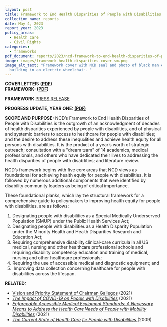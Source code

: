 ```yaml
---
layout: post
title: Framework to End Health Disparities of People with Disabilities
collection_name: reports
date: May 4, 2023
report_year: 2023
policy_areas:
  - Health Care
  - Civil Rights
categories:
  - frameworks
pdf_document: reports/2023/ncd-framework-to-end-health-disparities-of-people-with-disabilities_asm.pdf
image: images/framework-health-disparities-cover-sm.png
image_alt_text: "Framework cover with NCD seal and photo of black man entering a
  building in an electric wheelchair. "
---
```

**COVER LETTER: ([PDF](https://ncd.gov/sites/default/files/Cover%20Letter%20to%20Health%20Equity%20Framework.pdf))**\
**FRAMEWORK: ([PDF](https://ncd.gov/sites/default/files/NCD-Framework-to-End-Health-Disparities-of-People-with-Disabilities.pdf))**

**FRAMEWORK** [PRESS RELEASE](https://ncd.gov/newsroom/2022/ncd-announces-policymaker-blueprint-health-equity-people-disabilities)

**PROGRESS UPDATE, YEAR ONE: [(PDF)](https://ncd.gov/sites/default/files/Documents/NCD_Health_Equity_Framework_Progress_Report.pdf)**

**SCOPE AND PURPOSE:** NCD’s Framework to End Health Disparities of People with Disabilities is the outgrowth of an acknowledgment of decades of health disparities experienced by people with disabilities, and of physical and systemic barriers to access to healthcare for people with disabilities; and the desire to address these inequalities and achieve health equity for all persons with disabilities. It is the product of a year’s worth of strategic outreach; consultation with a "dream team" of 14 academics, medical professionals, and others who have dedicated their lives to addressing the health disparities of people with disabilities; and literature review.

NCD’s framework begins with five core areas that NCD views as foundational for achieving health equity for people with disabilities. It is followed by numerous additional components that were identified by disability community leaders as being of critical importance.

These foundational planks, which lay the structural framework for a comprehensive guide to policymakers to improving health equity for people with disabilities, are as follows:

1. Designating people with disabilities as a Special Medically Underserved Population (SMUP) under the Public Health Services Act;
2. Designating people with disabilities as a Health Disparity Population under the Minority Health and Health Disparities Research and Education Act;
3. Requiring comprehensive disability clinical-care curricula in all US medical, nursing and other healthcare professional schools and requiring disability competency education and training of medical, nursing and other healthcare professionals;
4. Requiring the use of accessible medical and diagnostic equipment; and
5.  Improving data collection concerning healthcare for people with disabilities across the lifespan.

**RELATED:**

* [Vision and Priority Statement of Chairman Gallegos](http://ncd.gov/newsroom/2021/vision-and-priority-statement-ncd-chairman-gallegos) (2021)
* *[The Impact of COVID-19 on People with Disabilities](http://ncd.gov/progressreport/2021/2021-progress-report)* (2021)
* *[Enforceable Accessible Medical Equipment Standards: A Necessary Means to Address the Health Care Needs of People with Mobility Disabilities](http://ncd.gov/publications/2021/enforceable-accessible-medical-equipment-standards)* (2021)
* *[The Current State of Health Care for People with Disabilities ](http://ncd.gov/publications/2009/Sept302009)*(2009)